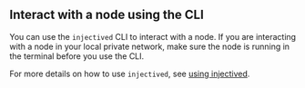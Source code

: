 ## Interact with a node using the CLI

You can use the `injectived` CLI to interact with a node. If you are interacting with a node in your local private network, make sure the node is running in the terminal before you use the CLI.

For more details on how to use `injectived`, see [using injectived](../developers/injectived/using-injectived.md "mention").

